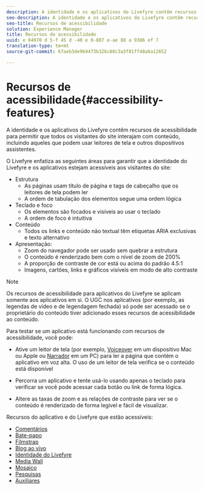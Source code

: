 ```yaml
---
description: A identidade e os aplicativos do Livefyre contêm recursos de acessibilidade para permitir que todos os visitantes do site interajam com conteúdo, incluindo aqueles que podem usar leitores de tela e outros dispositivos assistentes.
seo-description: A identidade e os aplicativos do Livefyre contêm recursos de acessibilidade para permitir que todos os visitantes do site interajam com conteúdo, incluindo aqueles que podem usar leitores de tela e outros dispositivos assistentes.
seo-title: Recursos de acessibilidade
solution: Experience Manager
title: Recursos de acessibilidade
uuid: e 04970 d 5-f 45 d -40 e 0-807 e-ae 88 a 9386 ef 7
translation-type: tm+mt
source-git-commit: 67aeb3de964473b326c88c3a3f81ff48a6a12652

---
```



# Recursos de acessibilidade{#accessibility-features}

A identidade e os aplicativos do Livefyre contêm recursos de acessibilidade para permitir que todos os visitantes do site interajam com conteúdo, incluindo aqueles que podem usar leitores de tela e outros dispositivos assistentes.

O Livefyre enfatiza as seguintes áreas para garantir que a identidade do Livefyre e os aplicativos estejam acessíveis aos visitantes do site:

* Estrutura
   * As páginas usam título de página e tags de cabeçalho que os leitores de tela podem ler
   * A ordem de tabulação dos elementos segue uma ordem lógica
* Teclado e foco
   * Os elementos são focados e visíveis ao usar o teclado
   * A ordem de foco é intuitiva
* Conteúdo
   * Todos os links e conteúdo não textual têm etiquetas ARIA exclusivas e texto alternativo
* Apresentação:
   * Zoom do navegador pode ser usado sem quebrar a estrutura
   * O conteúdo é renderizado bem com o nível de zoom de 200%
   * A proporção de contraste de cor está ou acima do padrão 4.5:1
   * Imagens, cartões, links e gráficos visíveis em modo de alto contraste

>[!NOTE]
>
>Os recursos de acessibilidade para aplicativos do Livefyre se aplicam somente aos aplicativos em si. O UGC nos aplicativos (por exemplo, as legendas de vídeo e de legendagem fechada) só pode ser acessado se o proprietário do conteúdo tiver adicionado esses recursos de acessibilidade ao conteúdo.

Para testar se um aplicativo está funcionando com recursos de acessibilidade, você pode:

* Ative um leitor de tela (por exemplo, [Voiceover](https://www.apple.com/accessibility/mac/vision/) em um dispositivo Mac ou Apple ou [Narrador](https://www.microsoft.com/en-us/accessibility/windows) em um PC) para ler a página que contém o aplicativo em voz alta. O uso de um leitor de tela verifica se o conteúdo está disponível

* Percorra um aplicativo e tente usá-lo usando apenas o teclado para verificar se você pode acessar cada botão ou link de forma lógica.
* Altere as taxas de zoom e as relações de contraste para ver se o conteúdo é renderizado de forma legível e fácil de visualizar.

Recursos do aplicativo e do Livefyre que estão acessíveis:

* [Comentários](/help/using/c-about-apps/c-comments/c-comments.md)
* [Bate-papo](../c-about-apps/c-chat-app/c-chat-app.md#c_chat_app)
* [Filmstrap](../c-about-apps/c-filmstrip-app/c-filmstrip-app.md#concept_jpc_n2j_jbb)
* [Blog ao vivo](../c-about-apps/c-liveblog-app/c-liveblog-app.md#c_liveblog_app)
* [Identidade do Livefyre](/help/implementation/t-about-identity-integration/t-about-identity-integration.md)
* [Media Wall](../c-about-apps/c-media-wall-app/c-media-wall-app.md#c_media_wall_app)
* [Mosaico](../c-about-apps/c-mosaic-app/c-mosaic-app.md#c_mosaic_app)
* [Pesquisas](../c-about-apps/c-polls-app/c-polls-app.md#c_polls_app)
* [Auxiliares](../c-about-apps/c-sidenotes-app/c-sidenotes-app.md#c_sidenotes_app)

